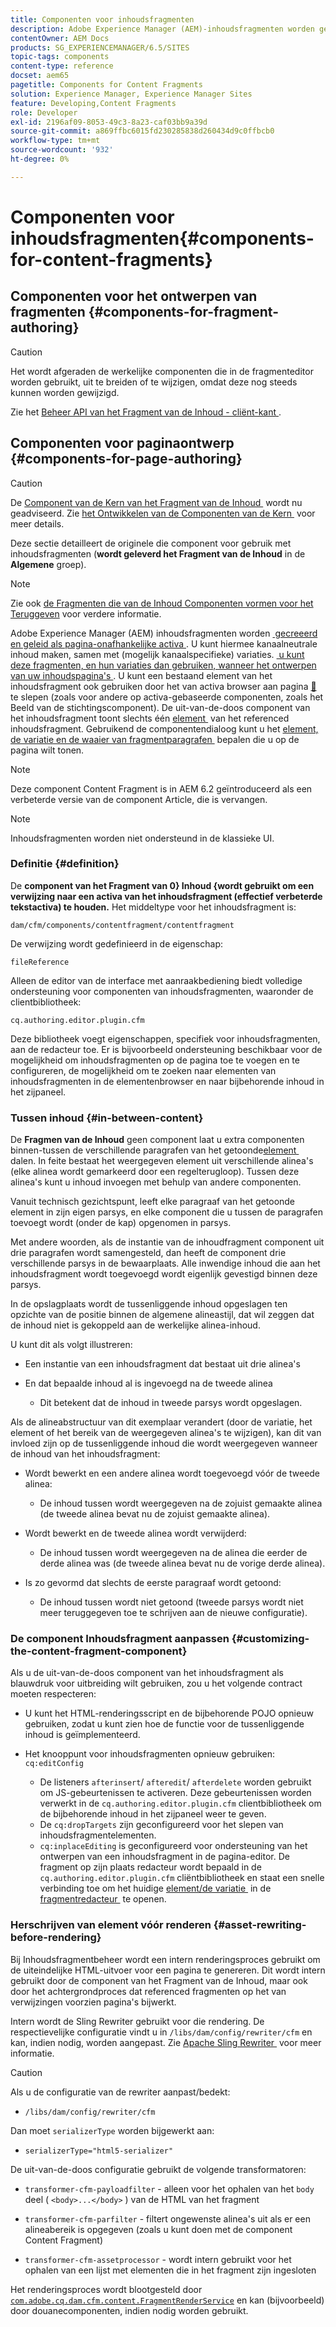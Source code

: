 ```yaml
---
title: Componenten voor inhoudsfragmenten
description: Adobe Experience Manager (AEM)-inhoudsfragmenten worden gemaakt en beheerd als pagina-onafhankelijke elementen
contentOwner: AEM Docs
products: SG_EXPERIENCEMANAGER/6.5/SITES
topic-tags: components
content-type: reference
docset: aem65
pagetitle: Components for Content Fragments
solution: Experience Manager, Experience Manager Sites
feature: Developing,Content Fragments
role: Developer
exl-id: 2196af09-8053-49c3-8a23-caf03bb9a39d
source-git-commit: a869ffbc6015fd230285838d260434d9c0ffbcb0
workflow-type: tm+mt
source-wordcount: '932'
ht-degree: 0%

---
```


# Componenten voor inhoudsfragmenten{#components-for-content-fragments}

## Componenten voor het ontwerpen van fragmenten {#components-for-fragment-authoring}

>[!CAUTION]
>
>Het wordt afgeraden de werkelijke componenten die in de fragmenteditor worden gebruikt, uit te breiden of te wijzigen, omdat deze nog steeds kunnen worden gewijzigd.

Zie het [&#x200B; Beheer API van het Fragment van de Inhoud - cliënt-kant &#x200B;](/help/sites-developing/customizing-content-fragments.md#the-content-fragment-management-api-client-side).

## Componenten voor paginaontwerp {#components-for-page-authoring}

>[!CAUTION]
>
>De [&#x200B; Component van de Kern van het Fragment van de Inhoud &#x200B;](https://experienceleague.adobe.com/docs/experience-manager-core-components/using/wcm-components/content-fragment-component.html?lang=nl-NL) wordt nu geadviseerd. Zie [&#x200B; het Ontwikkelen van de Componenten van de Kern &#x200B;](https://experienceleague.adobe.com/docs/experience-manager-core-components/using/developing/overview.html?lang=nl-NL) voor meer details.
>
>Deze sectie detailleert de originele die component voor gebruik met inhoudsfragmenten (**wordt geleverd het Fragment van de Inhoud** in de **Algemene** groep).

>[!NOTE]
>
>Zie ook [&#x200B; de Fragmenten die van de Inhoud Componenten vormen voor het Teruggeven &#x200B;](/help/sites-developing/content-fragments-config-components-rendering.md) voor verdere informatie.

Adobe Experience Manager (AEM) inhoudsfragmenten worden [&#x200B; gecreeerd en geleid als pagina-onafhankelijke activa &#x200B;](/help/assets/content-fragments/content-fragments.md). U kunt hiermee kanaalneutrale inhoud maken, samen met (mogelijk kanaalspecifieke) variaties. [&#x200B; u kunt deze fragmenten, en hun variaties dan gebruiken, wanneer het ontwerpen van uw inhoudspagina&#39;s &#x200B;](/help/sites-authoring/content-fragments.md). U kunt een bestaand element van het inhoudsfragment ook gebruiken door het van activa browser aan pagina [&#128279;](/help/sites-authoring/content-fragments.md#adding-a-content-fragment-to-your-page) te slepen (zoals voor andere op activa-gebaseerde componenten, zoals het Beeld van de stichtingscomponent).  De uit-van-de-doos component van het inhoudsfragment toont slechts één [&#x200B; element &#x200B;](/help/assets/content-fragments/content-fragments.md#constituent-parts-of-a-content-fragment) van het referenced inhoudsfragment. Gebruikend de componentendialoog kunt u het [&#x200B; element, de variatie en de waaier van fragmentparagrafen &#x200B;](/help/assets/content-fragments/content-fragments.md#constituent-parts-of-a-content-fragment) bepalen die u op de pagina wilt tonen.

>[!NOTE]
>
>Deze component Content Fragment is in AEM 6.2 geïntroduceerd als een verbeterde versie van de component Article, die is vervangen.

>[!NOTE]
>
>Inhoudsfragmenten worden niet ondersteund in de klassieke UI.

### Definitie {#definition}

De **component van het Fragment van 0&rbrace; Inhoud &lbrace;wordt gebruikt om een verwijzing naar een activa van het inhoudsfragment (effectief verbeterde tekstactiva) te houden.** Het middeltype voor het inhoudsfragment is:

`dam/cfm/components/contentfragment/contentfragment`

De verwijzing wordt gedefinieerd in de eigenschap:

`fileReference`

Alleen de editor van de interface met aanraakbediening biedt volledige ondersteuning voor componenten van inhoudsfragmenten, waaronder de clientbibliotheek:

`cq.authoring.editor.plugin.cfm`

Deze bibliotheek voegt eigenschappen, specifiek voor inhoudsfragmenten, aan de redacteur toe. Er is bijvoorbeeld ondersteuning beschikbaar voor de mogelijkheid om inhoudsfragmenten op de pagina toe te voegen en te configureren, de mogelijkheid om te zoeken naar elementen van inhoudsfragmenten in de elementenbrowser en naar bijbehorende inhoud in het zijpaneel.

### Tussen inhoud {#in-between-content}

De **Fragmen van de Inhoud** geen component laat u extra componenten binnen-tussen de verschillende paragrafen van het getoonde [&#x200B; element &#x200B;](/help/assets/content-fragments/content-fragments.md#constituent-parts-of-a-content-fragment) dalen. In feite bestaat het weergegeven element uit verschillende alinea&#39;s (elke alinea wordt gemarkeerd door een regelterugloop). Tussen deze alinea&#39;s kunt u inhoud invoegen met behulp van andere componenten.

Vanuit technisch gezichtspunt, leeft elke paragraaf van het getoonde element in zijn eigen parsys, en elke component die u tussen de paragrafen toevoegt wordt (onder de kap) opgenomen in parsys.

Met andere woorden, als de instantie van de inhoudfragment component uit drie paragrafen wordt samengesteld, dan heeft de component drie verschillende parsys in de bewaarplaats. Alle inwendige inhoud die aan het inhoudsfragment wordt toegevoegd wordt eigenlijk gevestigd binnen deze parsys.

In de opslagplaats wordt de tussenliggende inhoud opgeslagen ten opzichte van de positie binnen de algemene alineastijl, dat wil zeggen dat de inhoud niet is gekoppeld aan de werkelijke alinea-inhoud.

U kunt dit als volgt illustreren:

* Een instantie van een inhoudsfragment dat bestaat uit drie alinea&#39;s
* En dat bepaalde inhoud al is ingevoegd na de tweede alinea

   * Dit betekent dat de inhoud in tweede parsys wordt opgeslagen.

Als de alineabstructuur van dit exemplaar verandert (door de variatie, het element of het bereik van de weergegeven alinea&#39;s te wijzigen), kan dit van invloed zijn op de tussenliggende inhoud die wordt weergegeven wanneer de inhoud van het inhoudsfragment:

* Wordt bewerkt en een andere alinea wordt toegevoegd vóór de tweede alinea:

   * De inhoud tussen wordt weergegeven na de zojuist gemaakte alinea (de tweede alinea bevat nu de zojuist gemaakte alinea).

* Wordt bewerkt en de tweede alinea wordt verwijderd:

   * De inhoud tussen wordt weergegeven na de alinea die eerder de derde alinea was (de tweede alinea bevat nu de vorige derde alinea).

* Is zo gevormd dat slechts de eerste paragraaf wordt getoond:

   * De inhoud tussen wordt niet getoond (tweede parsys wordt niet meer teruggegeven toe te schrijven aan de nieuwe configuratie).

### De component Inhoudsfragment aanpassen {#customizing-the-content-fragment-component}

Als u de uit-van-de-doos component van het inhoudsfragment als blauwdruk voor uitbreiding wilt gebruiken, zou u het volgende contract moeten respecteren:

* U kunt het HTML-renderingsscript en de bijbehorende POJO opnieuw gebruiken, zodat u kunt zien hoe de functie voor de tussenliggende inhoud is geïmplementeerd.
* Het knooppunt voor inhoudsfragmenten opnieuw gebruiken: `cq:editConfig`

   * De listeners `afterinsert`/ `afteredit`/ `afterdelete` worden gebruikt om JS-gebeurtenissen te activeren. Deze gebeurtenissen worden verwerkt in de `cq.authoring.editor.plugin.cfm` clientbibliotheek om de bijbehorende inhoud in het zijpaneel weer te geven.
   * De `cq:dropTargets` zijn geconfigureerd voor het slepen van inhoudsfragmentelementen.
   * `cq:inplaceEditing` is geconfigureerd voor ondersteuning van het ontwerpen van een inhoudsfragment in de pagina-editor. De fragment op zijn plaats redacteur wordt bepaald in de `cq.authoring.editor.plugin.cfm` cliëntbibliotheek en staat een snelle verbinding toe om het huidige [&#x200B; element/de variatie &#x200B;](/help/assets/content-fragments/content-fragments.md#constituent-parts-of-a-content-fragment) in de [&#x200B; fragmentredacteur &#x200B;](/help/assets/content-fragments/content-fragments-variations.md) te openen.

### Herschrijven van element vóór renderen {#asset-rewriting-before-rendering}

Bij Inhoudsfragmentbeheer wordt een intern renderingsproces gebruikt om de uiteindelijke HTML-uitvoer voor een pagina te genereren. Dit wordt intern gebruikt door de component van het Fragment van de Inhoud, maar ook door het achtergrondproces dat referenced fragmenten op het van verwijzingen voorzien pagina&#39;s bijwerkt.

Intern wordt de Sling Rewriter gebruikt voor die rendering. De respectievelijke configuratie vindt u in `/libs/dam/config/rewriter/cfm` en kan, indien nodig, worden aangepast. Zie [&#x200B; Apache Sling Rewriter &#x200B;](https://sling.apache.org/documentation/bundles/output-rewriting-pipelines-org-apache-sling-rewriter.html) voor meer informatie.

>[!CAUTION]
>
>Als u de configuratie van de rewriter aanpast/bedekt:
>
>* `/libs/dam/config/rewriter/cfm`
>
>Dan moet `serializerType` **&#x200B;**&#x200B;worden bijgewerkt aan:
>
>* `serializerType="html5-serializer"`

De uit-van-de-doos configuratie gebruikt de volgende transformatoren:

* `transformer-cfm-payloadfilter` - alleen voor het ophalen van het `body` deel ( `<body>...</body>` ) van de HTML van het fragment

* `transformer-cfm-parfilter` - filtert ongewenste alinea&#39;s uit als er een alineabereik is opgegeven (zoals u kunt doen met de component Content Fragment)
* `transformer-cfm-assetprocessor` - wordt intern gebruikt voor het ophalen van een lijst met elementen die in het fragment zijn ingesloten

Het renderingsproces wordt blootgesteld door [`com.adobe.cq.dam.cfm.content.FragmentRenderService` &#x200B;](https://developer.adobe.com/experience-manager/reference-materials/6-5-lts/javadoc/com/adobe/cq/dam/cfm/ContentFragment.html) en kan (bijvoorbeeld) door douanecomponenten, indien nodig worden gebruikt.
